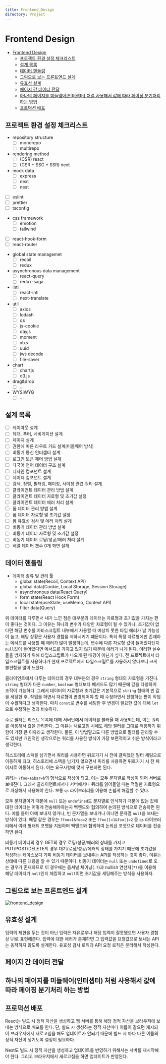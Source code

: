 ```yaml
---
title: Frontend_Design
directory: Project
---
```


# Frontend Design

- [Frontend Design](#frontend-design)
  - [프로젝트 환경 설정 체크리스트](#프로젝트-환경-설정-체크리스트)
  - [설계 목록](#설계-목록)
  - [데이터 핸들링](#데이터-핸들링)
  - [그림으로 보는 프론트엔드 설계](#그림으로-보는-프론트엔드-설계)
  - [유효성 설계](#유효성-설계)
  - [페이지 간 데이터 전달](#페이지-간-데이터-전달)
  - [하나의 페이지를 미들웨어(인터셉터) 처럼 사용해서 값에 따라 페이징 분기처리 하는 방법](#하나의-페이지를-미들웨어인터셉터-처럼-사용해서-값에-따라-페이징-분기처리-하는-방법)
  - [프로덕션 배포](#프로덕션-배포)

## 프로젝트 환경 설정 체크리스트

- repository structure
  - [ ] monorepo
  - [ ] multirepo
- rendering method
  - [ ] (CSR) react
  - [ ] (CSR + SSG + SSR) next
- mock data
  - [ ] express
  - [ ] next
  - [ ] nest
- [ ] eslint
- [ ] prettier
- [ ] tsconfig
- css framework
  - [ ] emotion
  - [ ] tailwind
- [ ] react-hook-form
- [ ] react-router
- global state managemet
  - [ ] recoil
  - [ ] redux
- asynchronous data management
  - [ ] react-query
  - [ ] redux-saga
- intl
  - [ ] react-intl
  - [ ] next-translate
- util
  - [ ] axios
  - [ ] lodash
  - [ ] qs
  - [ ] js-cookie
  - [ ] dayjs
  - [ ] moment
  - [ ] xlxs
  - [ ] uuid
  - [ ] jwt-decode
  - [ ] file-saver
- chart
  - [ ] chartjs
  - [ ] d3.js
- drag&drop
  - [ ] ...
- WYSIWYG
  - [ ] ...

## 설계 목록

- [ ] 레이아웃 설계
- [ ] 헤더, 푸터, 네비게이션 설계
- [ ] 페이지 설계
- [ ] 권한에 따른 라우트 가드 설계(미들웨어 방식)
- [ ] 비동기 통신 인터셉터 설계
- [ ] 로그인 토큰 제어 방법 설계
- [ ] 다국어 언어 데이터 구조 설계
- [ ] 디자인 컴포넌트 설계
- [ ] 데이터 컴포넌트 설계
- [ ] 검색, 정렬, 필터링, 페이징, 사이징 관련 쿼리 설계
- [ ] 클라이언트 데이터 관리 방법 설계
- [ ] 클라이언트 데이터 자료형 및 초기값 설정
- [ ] 클라이언트 데이터 에러 처리 설계
- [ ] 폼 데이터 관리 방법 설계
- [ ] 폼 데이터 자료형 및 초기값 설정
- [ ] 폼 유효성 검사 및 에러 처리 설계
- [ ] 비동기 데이터 관리 방법 설계
- [ ] 비동기 데이터 자료형 및 초기값 설정
- [ ] 비동기 데이터 로딩/성공/에러 처리 설계
- [ ] 배열 데이터 갯수 0개 화면 설계

## 데이터 핸들링

- 데이터 종류 및 관리 툴
  - global state(Recoil, Context API)
  - global data(Cookie, Local Storage, Session Storage)
  - asynchronous data(React Query)
  - form state(React Hook Form)
  - local state(useState, useMemo, Context API)
  - filter data(Query)

위 데이터를 다루면서 내가 느낀 점은 대부분의 데이터는 자료형과 초기값을 가지는 편이 좋다는 것이다. 그 이유는 하나의 변수가 다양한 자료형이 될 수 있거나, 초기값이 없다면 해당 변수를 자바스크립트 내부에서 사용할 때 예상치 못한 타입 에러가 날 가능성이 높고, 해당 상황은 사용자 경험을 저하시키기 떄문이다. 특히 특정 자료형에만 존재하는 메서드를 사용할 때 에러가 많이 발생하는데, 변수에 다른 자료형 값이 들어있다던지 `null`값이 들어있다면 메서드를 가지고 있지 않기 때문에 에러가 나게 된다. 이러한 실수들을 방지하기 위해 타입스크립트가 나오게 된 배경이 아닌가 싶다. 전 프로젝트에서 타입스크립트를 사용하다가 현재 프로젝트에서 타입스크립트를 사용하지 않다보니 크게 불편함을 많이 느꼈다.

클라이언트에서 다루는 데이터의 경우 대부분의 경우 `string` 형태의 자료형을 가진다. `string` 형태가 다른 `number`, `boolean` 형태보다 메서드도 많기 때문에 값을 다양하게 조작이 가능하다. 그래서 데이터의 자료형과 초기값은 기본적으로 `string` 형태의 빈 값을 세팅한 후, 작업을 하면서 자료형이 변경되어야 할 때 수정하면서 진행하는 편이 작업이 수월하다고 생각한다. 마치 `const`로 변수를 세팅한 후 변경이 필요한 값에 대해 `let`으로 수정하는 것과 비슷하다.

주로 필터는 리스트 목록에 대해 서버단에서 데이터를 불러올 때 사용되는데, 이는 쿼리를 이용해서 값을 관리한다. 그 이유는 새로고침 시에도 해당 필터를 그대로 적용하기 위함이 가장 큰 이유라고 생각한다. 물론, 이 방법말고도 다른 방법으로 필터를 관리할 수도 있지만 개인적인 생각으로는 쿼리를 사용한 방식이 가장 보편적이고 쉬운 방식이라고 생각한다.

히스토리에 스택을 남기면서 쿼리를 사용하면 뒤로가기 시 전에 클릭했던 필터 세팅으로 이동하게 되고, 히스토리에 스택을 남기지 않으면서 쿼리를 사용하면 뒤로가기 시 전 페이지로 이동하게 된다. 이는 요구사항에 맞게 구현하면 된다.

쿼리는 `?foo=a&bar=b`의 형식으로 작성이 되고, 이는 모두 문자열로 작성이 되어 서버로 보내진다. 그래서 클라이언트에서나 서버에서나 쿼리를 읽어들일 때는 적절한 자료형으로 파싱해서 사용해야 한다. 보통 `qs` 라이브러리를 이용해 손쉽게 해결할 수 있다.

모두 문자열이기 때문에 `null` 또는 `undefined`도 문자열로 인식하기 때문에 없는 값에 대한 데이터는 어떻게 전송해야하는지 백엔드와 협의하여 논의된 방식으로 전송하면 된다. 예를 들어 아예 보내지 않거나, 빈 문자열을 보내거나 아니면 문자열 `null`을 보내는 방식이 있다. 배열 같은 경우는 `?foo=1&foo=2` 또는 `?foo[]=1&foo[]=2` 등 `qs` 라이브러리에서 여러 형태의 포맷을 지원하며 백엔드와 협의하여 논의된 포맷으로 데이터를 전송하면 된다.

비동기 데이터의 경우 GET의 경우 로딩/성공/에러의 상태를 가지고 PUT/POST/DELETE의 경우 대기/로딩/성공/에러의 상태를 가지기 때문에 초기값을 작성하는 케이스보다 가짜 비동기 데이터를 보내주는 API를 작성하는 것이 좋다. 이유는 상태에 따른 대응을 할 수 있기 때문이다. 비동기 데이터는 `null` 또는 `undefined`로 오는 경우가 존재하므로 이 경우에는 옵셔널 체이닝(`.?`)과 nullish 연산자(`??`)를 이용해 해당 데이터가 `null`인지 체킹하고 `null`이면 초기값을 세팅해주는 방식을 사용하자.

## 그림으로 보는 프론트엔드 설계

![frontend_design](assets/frontend_design.jpg)

## 유효성 설계

<!-- todo: 내용 보완 필요 -->

입력의 제한을 두는 것이 아닌 입력은 자유로우나 해당 입력이 잘못됐으면 사용자 경험상 UI로 표현해준다. 입력에 대한 에러가 존재하면 그 입력값을 요청값으로 보내는 API는 동작하지 않도록 설계한다. 유효성 검사 로직과 API 요청 로직은 분리해서 작성한다.

## 페이지 간 데이터 전달

<!-- todo: 내용 보완 필요 -->

## 하나의 페이지를 미들웨어(인터셉터) 처럼 사용해서 값에 따라 페이징 분기처리 하는 방법

<!-- todo: 내용 보완 필요 -->

## 프로덕션 배포

<!-- todo: 내용 보완 필요 -->

React는 빌드 시 정적 자산을 생성하고 웹 서버를 통해 해당 정적 자산을 브라우저에 보내는 방식으로 배포를 한다. 단, 빌드 시 생성하는 정적 자산마다 이름이 같으면 캐시되어 브라우저에서 새로고침을 해도 업데이트가 안되기 때문에 빌드 시 마다 다른 이름의 정적 자산이 생기도록 설정이 필요하다.

Next도 빌드 시 정적 자산을 생성하고 업데이트를 반영하기 위해서는 서버를 재시작해야 한다. 그리고 브라우저에서 새로고침을 하면 업데이트가 반영된다.
